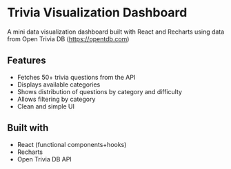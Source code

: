 # Trivia Visualization Dashboard
A mini data visualization dashboard built with React and Recharts using data from Open Trivia DB (https://opentdb.com)

## Features
- Fetches 50+ trivia questions from the API
- Displays available categories
- Shows distribution of questions by category and difficulty
- Allows filtering by category
- Clean and simple UI

## Built with 
- React (functional components+hooks)
- Recharts
- Open Trivia DB API
